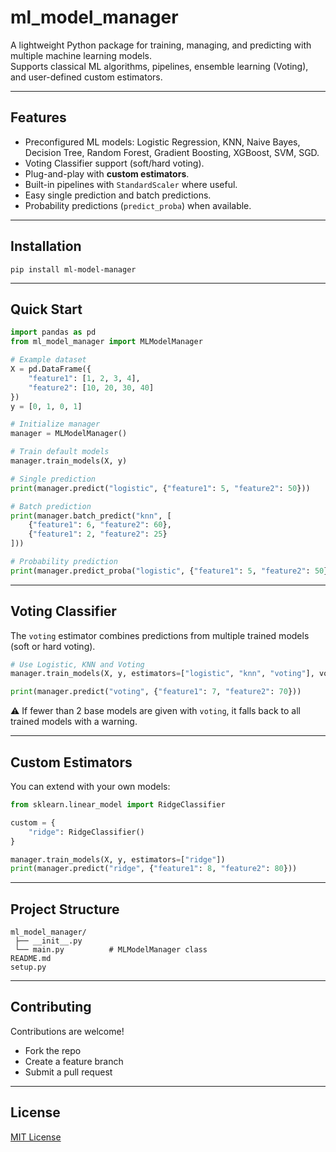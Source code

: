 # ml_model_manager

A lightweight Python package for training, managing, and predicting with multiple machine learning models.  
Supports classical ML algorithms, pipelines, ensemble learning (Voting), and user-defined custom estimators.  

---

## Features
- Preconfigured ML models: Logistic Regression, KNN, Naive Bayes, Decision Tree, Random Forest, Gradient Boosting, XGBoost, SVM, SGD.  
- Voting Classifier support (soft/hard voting).  
- Plug-and-play with **custom estimators**.  
- Built-in pipelines with `StandardScaler` where useful.  
- Easy single prediction and batch predictions.  
- Probability predictions (`predict_proba`) when available.  

---

## Installation
```
pip install ml-model-manager
```

---

## Quick Start

```python
import pandas as pd
from ml_model_manager import MLModelManager

# Example dataset
X = pd.DataFrame({
    "feature1": [1, 2, 3, 4],
    "feature2": [10, 20, 30, 40]
})
y = [0, 1, 0, 1]

# Initialize manager
manager = MLModelManager()

# Train default models
manager.train_models(X, y)

# Single prediction
print(manager.predict("logistic", {"feature1": 5, "feature2": 50}))

# Batch prediction
print(manager.batch_predict("knn", [
    {"feature1": 6, "feature2": 60},
    {"feature1": 2, "feature2": 25}
]))

# Probability prediction
print(manager.predict_proba("logistic", {"feature1": 5, "feature2": 50}))
```

---

## Voting Classifier

The `voting` estimator combines predictions from multiple trained models (soft or hard voting).

```python
# Use Logistic, KNN and Voting
manager.train_models(X, y, estimators=["logistic", "knn", "voting"], voting_type="soft")

print(manager.predict("voting", {"feature1": 7, "feature2": 70}))
```

⚠️ If fewer than 2 base models are given with `voting`, it falls back to all trained models with a warning.

---

## Custom Estimators

You can extend with your own models:

```python
from sklearn.linear_model import RidgeClassifier

custom = {
    "ridge": RidgeClassifier()
}

manager.train_models(X, y, estimators=["ridge"])
print(manager.predict("ridge", {"feature1": 8, "feature2": 80}))
```

---

## Project Structure
```
ml_model_manager/
 ├── __init__.py
 └── main.py          # MLModelManager class
README.md
setup.py
```

---

## Contributing
Contributions are welcome!  
- Fork the repo  
- Create a feature branch  
- Submit a pull request

---

## License
[MIT License](LICENSE)
